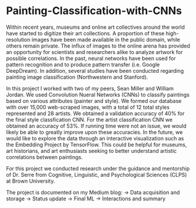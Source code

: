 # Painting-Classification-with-CNNs

Within recent years, museums and online art collectives around the world have started to digitize their art collections. A proportion of these high-resolution images have been made available in the public domain, while others remain private. The influx of images to the online arena has provided an opportunity for scientists and researchers alike to analyze artwork for possible correlations. In the past, neural networks have been used for pattern recognition and to produce pattern transfer (i.e. Google DeepDream). In addition, several studies have been conducted regarding painting image classification (Northwestern and Stanford).

In this project I worked with two of my peers, Sean Miller and William Jordan. We used Convolution Nueral Networks (CNNs) to classify paintings based on various attributes (painter and style). We formed our database with over 15,000 web-scraped images, with a total of 12 total styles represented and 28 artists. We obtained a validation accuracy of 40% for the final style classfication CNN. For the artist classification CNN we obtained an accuracy of 53%. If running time were not an issue, we would likely be able to greatly improve upon these accuracies. In the future, we would like to explore the data through an interactive visualization such as the Embedding Project by TensorFlow. This could be helpful for museums, art historians, and art enthusiasts seeking to better understand artistic correlations between paintings. 

For this project we conducted research under the guidance and mentorship of Dr. Serre from Cognitive, Linguistic, and Psychological Sciences (CLPS) at Brown University. 

The project is documented on my Medium blog:
→ Data acquisition and storage
→ Status update
→ Final ML
→ Interactions and summary
